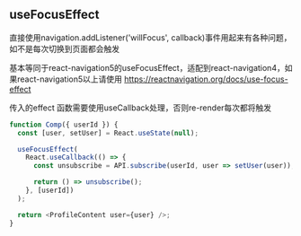 ## useFocusEffect
直接使用navigation.addListener('willFocus', callback)事件用起来有各种问题，如不是每次切换到页面都会触发

基本等同于react-navigation5的useFocusEffect，适配到react-navigation4，如果react-navigation5以上请使用
https://reactnavigation.org/docs/use-focus-effect

传入的effect 函数需要使用useCallback处理，否则re-render每次都将触发

```javascript
function Comp({ userId }) {
  const [user, setUser] = React.useState(null);

  useFocusEffect(
    React.useCallback(() => {
      const unsubscribe = API.subscribe(userId, user => setUser(user));

      return () => unsubscribe();
    }, [userId])
  );

  return <ProfileContent user={user} />;
}
```